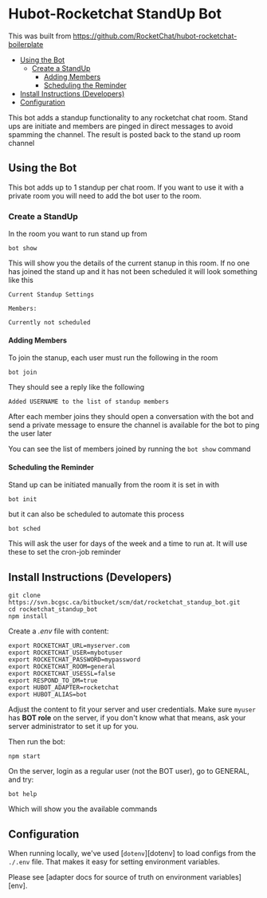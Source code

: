 # Hubot-Rocketchat StandUp Bot

This was built from https://github.com/RocketChat/hubot-rocketchat-boilerplate

- [Using the Bot](#using-the-bot)
  - [Create a StandUp](#create-a-standup)
    - [Adding Members](#adding-members)
    - [Scheduling the Reminder](#scheduling-the-reminder)
- [Install Instructions (Developers)](#install-instructions-developers)
- [Configuration](#configuration)

This bot adds a standup functionality to any rocketchat chat room. Stand ups are initiate and
members are pinged in direct messages to avoid spamming the channel. The
result is posted back to the stand up room channel

## Using the Bot

This bot adds up to 1 standup per chat room. If you want to use it with a private room you will
need to add the bot user to the room.

### Create a StandUp

In the room you want to run stand up from

```
bot show
```

This will show you the details of the current stanup in this room. If no one has joined the stand up
and it has not been scheduled it will look something like this

```
Current Standup Settings

Members:

Currently not scheduled
```

#### Adding Members

To join the stanup, each user must run the following in the room

```
bot join
```

They should see a reply like the following

```
Added USERNAME to the list of standup members
```

After each member joins they should open a conversation with the bot and send a private message to
ensure the channel is available for the bot to ping the user later

You can see the list of members joined by running the `bot show` command

#### Scheduling the Reminder

Stand up can be initiated manually from the room it is set in with

```
bot init
```

but it can also be scheduled to automate this process

```
bot sched
```

This will ask the user for days of the week and a time to run at. It will use
these to set the cron-job reminder

## Install Instructions (Developers)

```
git clone https://svn.bcgsc.ca/bitbucket/scm/dat/rocketchat_standup_bot.git
cd rocketchat_standup_bot
npm install
```
Create a _.env_ file with content:

```
export ROCKETCHAT_URL=myserver.com
export ROCKETCHAT_USER=mybotuser
export ROCKETCHAT_PASSWORD=mypassword
export ROCKETCHAT_ROOM=general
export ROCKETCHAT_USESSL=false
export RESPOND_TO_DM=true
export HUBOT_ADAPTER=rocketchat
export HUBOT_ALIAS=bot
```

Adjust the content to fit your server and user credentials. Make sure `myuser` has **BOT role** on the server, if you don't know what that means, ask your server administrator to set it up for you.

Then run the bot:

```
npm start
```

On the server, login as a regular user (not the BOT user), go to GENERAL, and try:

```
bot help
```

Which will show you the available commands


## Configuration

When running locally, we've used [`dotenv`][dotenv] to load configs from the
`./.env` file. That makes it easy for setting environment variables.

Please see [adapter docs for source of truth on environment variables][env].
